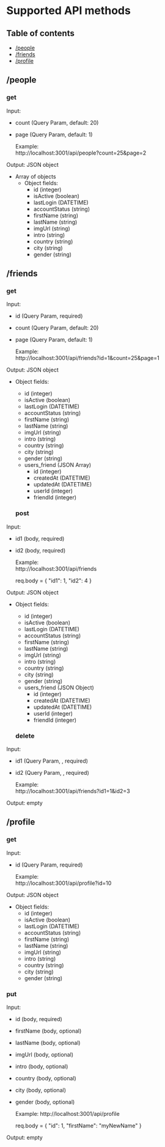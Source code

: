 # Supported API methods

## Table of contents

- [/people](#people)
- [/friends](#friends)
- [/profile](#profile)


## /people

### get

Input:
- count (Query Param, default: 20)  
- page (Query Param, default: 1)

  Example:  
  http://localhost:3001/api/people?count=25&page=2

Output:
JSON object
- Array of objects
  - Object fields: 
    - id (integer)
    - isActive (boolean)
    - lastLogin (DATETIME)
    - accountStatus (string)
    - firstName (string)
    - lastName (string)
    - imgUrl (string)
    - intro (string)
    - country (string)
    - city (string)
    - gender (string)

## /friends

### get

Input:
- id (Query Param, required)
- count (Query Param, default: 20)  
- page (Query Param, default: 1)

  Example:  
  http://localhost:3001/api/friends?id=1&count=25&page=1

Output:
JSON object
- Object fields: 
  - id (integer)
  - isActive (boolean)
  - lastLogin (DATETIME)
  - accountStatus (string)
  - firstName (string)
  - lastName (string)
  - imgUrl (string)
  - intro (string)
  - country (string)
  - city (string)
  - gender (string)
  - users_friend (JSON Array)
    - id (integer)
    - createdAt (DATETIME)
    - updatedAt (DATETIME)
    - userId (integer)
    - friendId (integer)

  ### post

Input:
- id1 (body, required)
- id2 (body, required)

  Example:  
  http://localhost:3001/api/friends
  
  req.body = {
    "id1": 1,
    "id2": 4
  }

Output:
JSON object
- Object fields: 
  - id (integer)
  - isActive (boolean)
  - lastLogin (DATETIME)
  - accountStatus (string)
  - firstName (string)
  - lastName (string)
  - imgUrl (string)
  - intro (string)
  - country (string)
  - city (string)
  - gender (string)
  - users_friend (JSON Object)
    - id (integer)
    - createdAt (DATETIME)
    - updatedAt (DATETIME)
    - userId (integer)
    - friendId (integer)

  ### delete

Input:
- id1 (Query Param, , required)
- id2 (Query Param, , required)

  Example:  
  http://localhost:3001/api/friends?id1=1&id2=3

Output:
empty

## /profile

### get

Input:
- id (Query Param, required)

  Example:  
  http://localhost:3001/api/profile?id=10

Output:
JSON object
- Object fields: 
  - id (integer)
  - isActive (boolean)
  - lastLogin (DATETIME)
  - accountStatus (string)
  - firstName (string)
  - lastName (string)
  - imgUrl (string)
  - intro (string)
  - country (string)
  - city (string)
  - gender (string)

### put

Input:
- id (body, required)
- firstName (body, optional)
- lastName (body, optional)
- imgUrl (body, optional)
- intro (body, optional)
- country (body, optional)
- city (body, optional)
- gender (body, optional)

  Example:
  http://localhost:3001/api/profile
  
  req.body = {
    "id": 1,
    "firstName": "myNewName"
  }

Output:
empty

